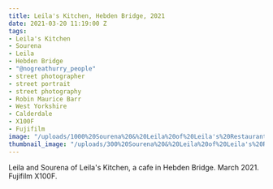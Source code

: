 ```yaml
---
title: Leila's Kitchen, Hebden Bridge, 2021
date: 2021-03-20 11:19:00 Z
tags:
- Leila's Kitchen
- Sourena
- Leila
- Hebden Bridge
- "@nogreathurry_people"
- street photographer
- street portrait
- street photography
- Robin Maurice Barr
- West Yorkshire
- Calderdale
- X100F
- Fujifilm
image: "/uploads/1000%20Sourena%20&%20Leila%20of%20Leila's%20Restaurant.jpg"
thumbnail_image: "/uploads/300%20Sourena%20&%20Leila%20of%20Leila's%20Restaurant-2.jpg"
---
```


Leila and Sourena of Leila's Kitchen, a cafe in Hebden Bridge. March 2021. Fujifilm X100F.